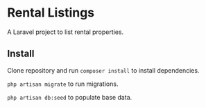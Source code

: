 # Rental Listings

A Laravel project to list rental properties.

## Install

Clone repository and run `composer install` to install dependencies.

`php artisan migrate` to run migrations.

`php artisan db:seed` to populate base data.